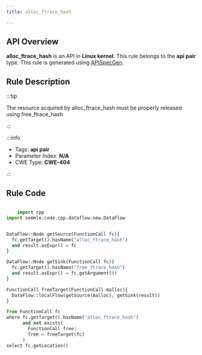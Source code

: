 ```yaml
---
title: alloc_ftrace_hash

---
```



## API Overview
**alloc_ftrace_hash** is an API in **Linux kernel**. This rule belongs to the **api pair** type. This rule is generated using [APISpecGen](../../tools/APISpecGen).
## Rule Description

:::tip

The resource acquired by alloc_ftrace_hash must be properly released using free_ftrace_hash

:::

:::info

- Tags: **api pair**
- Parameter Index: **N/A**
- CWE Type: **CWE-404**

:::

## Rule Code
```python

    import cpp
import semmle.code.cpp.dataflow.new.DataFlow


DataFlow::Node getSource(FunctionCall fc){
  fc.getTarget().hasName("alloc_ftrace_hash")
  and result.asExpr() = fc
}

DataFlow::Node getSink(FunctionCall fc){
  fc.getTarget().hasName("free_ftrace_hash")
  and result.asExpr() = fc.getArgument(0)
}

FunctionCall freeTarget(FunctionCall malloc){
  DataFlow::localFlow(getSource(malloc), getSink(result))
}

from FunctionCall fc
where fc.getTarget().hasName("alloc_ftrace_hash")
      and not exists(
        FunctionCall free| 
        free = freeTarget(fc)
      )
select fc.getLocation()

    
```